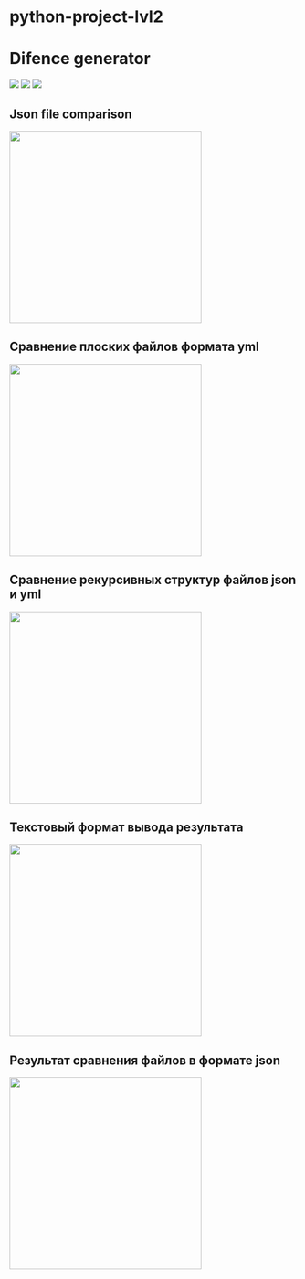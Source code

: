 # python-project-lvl2
# Difence generator
<a href="https://travis-ci.org/YuliaZZZ/python-project-lvl2"><img src="https://travis-ci.org/YuliaZZZ/python-project-lvl1.svg?branch=master"></a>
<a href="https://codeclimate.com/github/YuliaZZZ/python-project-lvl2/maintainability"><img src="https://api.codeclimate.com/v1/badges/96830276a450fc534e4a/maintainability" /></a>
<a href="https://codeclimate.com/github/YuliaZZZ/python-project-lvl2/test_coverage"><img src="https://api.codeclimate.com/v1/badges/96830276a450fc534e4a/test_coverage" /></a>
## Json file comparison
<a href="https://asciinema.org/a/297865"><img src="https://asciinema.org/a/lZmJKg3TT3BWqohxSOYhMjJvH.png" width="336"/></a>
## Сравнение плоских файлов формата yml
<a href="https://asciinema.org/a/303860"><img src="https://asciinema.org/a/lZmJKg3TT3BWqohxSOYhMjJvH.png" width="336"/></a>
## Сравнение рекурсивных структур файлов json и yml
<a href="https://asciinema.org/a/303861"><img src="https://asciinema.org/a/lZmJKg3TT3BWqohxSOYhMjJvH.png" width="336"/></a>
## Текстовый формат вывода результата
<a href="https://asciinema.org/a/303863"><img src="https://asciinema.org/a/lZmJKg3TT3BWqohxSOYhMjJvH.png" width="336"/></a>
## Результат сравнения файлов в формате json
<a href="https://asciinema.org/a/304731"><img src="https://asciinema.org/a/lZmJKg3TT3BWqohxSOYhMjJvH.png" width="336"/></a>
